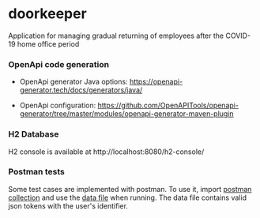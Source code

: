 # doorkeeper
Application for managing gradual returning of employees after the COVID-19 home office period

### OpenApi code generation
-  OpenApi generator Java options:
https://openapi-generator.tech/docs/generators/java/

- OpenApi configuration:
https://github.com/OpenAPITools/openapi-generator/tree/master/modules/openapi-generator-maven-plugin

### H2 Database
H2 console is available at http://localhost:8080/h2-console/

### Postman tests
Some test cases are implemented with postman. To use it, import [postman collection](https://github.com/kmozsi/doorkeeper/blob/master/src/test/resources/Doorkeper.postman_collection.json) and use the [data file](https://github.com/kmozsi/doorkeeper/blob/master/src/test/resources/test_tokens.json) when running. 
The data file contains valid json tokens with the user's identifier.
